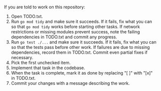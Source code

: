 If you are told to work on this repository:
1. Open TODO.txt.
2. Run `go mod tidy` and make sure it succeeds. If it fails, fix what you can so that `go mod tidy` works before starting other tasks. If network restrictions or missing modules prevent success, note the failing dependencies in TODO.txt and commit any progress.
3. Run `go test ./...` and make sure it succeeds. If it fails, fix what you can so that the tests pass before other work. If failures are due to missing dependencies, record them in TODO.txt. Commit even partial fixes if necessary.
4. Pick the first unchecked item.
5. Implement that task in the codebase.
6. When the task is complete, mark it as done by replacing "[ ]" with "[x]" in TODO.txt.
7. Commit your changes with a message describing the work.
